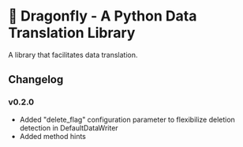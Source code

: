 # :dragon_face: Dragonfly - A Python Data Translation Library

A library that facilitates data translation.

## Changelog

### v0.2.0

- Added "delete_flag" configuration parameter to flexibilize deletion detection in DefaultDataWriter
- Added method hints
